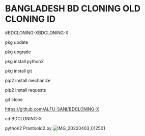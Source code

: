 # BANGLADESH BD CLONING OLD CLONING ID
#BDCLONING-XBDCLONING-X

pkg update

pkg upgrade

pkg install python2

pkg install git

pip2 install mechanize

pip2 install requests

git clone

https://github.com/ALFU-SANI/BDCLONING-X

cd BDCLONING-X

python2 Prantoold2.py
![IMG_20220403_012501](https://user-images.githubusercontent.com/102530080/161398204-947e2413-df11-48d8-8612-02300e083341.jpg)

